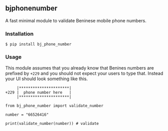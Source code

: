 ## bjphonenumber
A fast minimal module to validate Beninese mobile phone numbers.

### Installation
```
$ pip install bj_phone_number
```

### Usage

This module assumes that you already know that Benines numbers are prefixed by `+229` and you should not expect your users to type that. Instead your UI should look something like this.

```
     |**********************|
+229 |  phone number here   |
     |**********************|
```
```
from bj_phone_number import validate_number

number = "66526416"

print(validate_number(number)) # validate
```
